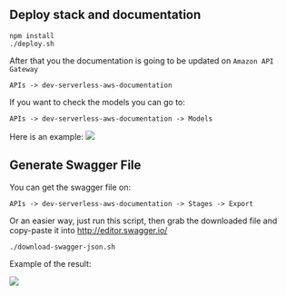 ## Deploy stack and documentation

```
npm install
./deploy.sh
```

After that you the documentation is going to be updated on `Amazon API Gateway`

`APIs -> dev-serverless-aws-documentation`

If you want to check the models you can go to:

`APIs -> dev-serverless-aws-documentation -> Models`

Here is an example:
![](https://imagebin.ca/v/3e0xGO8ucIVB)

## Generate Swagger File

You can get the swagger file on:

`APIs -> dev-serverless-aws-documentation -> Stages -> Export`

Or an easier way, just run this script, then grab the downloaded file and copy-paste it into http://editor.swagger.io/

`./download-swagger-json.sh`

Example of the result:

![](https://imagebin.ca/v/3e0yZFjwtUTY)




